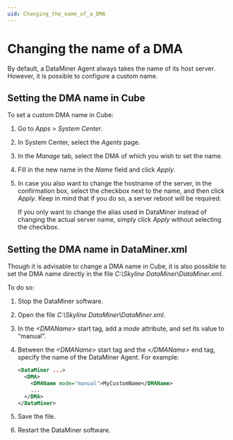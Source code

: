 ```yaml
---
uid: Changing_the_name_of_a_DMA
---
```


# Changing the name of a DMA

By default, a DataMiner Agent always takes the name of its host server. However, it is possible to configure a custom name.

## Setting the DMA name in Cube

To set a custom DMA name in Cube:

1. Go to *Apps* > *System Center*.

1. In System Center, select the *Agents* page.

1. In the *Manage* tab, select the DMA of which you wish to set the name.

1. Fill in the new name in the *Name* field and click *Apply*.

1. In case you also want to change the hostname of the server, in the confirmation box, select the checkbox next to the name, and then click *Apply*. Keep in mind that if you do so, a server reboot will be required.

   If you only want to change the alias used in DataMiner instead of changing the actual server name, simply click *Apply* without selecting the checkbox.

## Setting the DMA name in DataMiner.xml

Though it is advisable to change a DMA name in Cube, it is also possible to set the DMA name directly in the file *C:\\Skyline DataMiner\\DataMiner.xml*.

To do so:

1. Stop the DataMiner software.

1. Open the file *C:\\Skyline DataMiner\\DataMiner.xml*.

1. In the *\<DMAName>* start tag, add a *mode* attribute, and set its value to “manual”.

1. Between the *\<DMAName>* start tag and the *\</DMAName>* end tag, specify the name of the DataMiner Agent. For example:

   ```xml
   <DataMiner ...>
     <DMA>
       <DMAName mode="manual">MyCustomName</DMAName>
       ...
     </DMA>
   </DataMiner>
   ```

1. Save the file.

1. Restart the DataMiner software.
